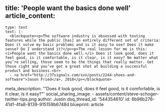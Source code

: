 title: 'People want the basics done well'
article_content:
  -
    type: text
    text: |-
      <blockquote><p>The software industry is obsessed with touting features while the public [has] an entirely different set of criteria: Does it solve my basic problems and is it easy to use? Does it make sense? Do I understand it?</p><p>The real lesson for me is this: <i>People want the basics done well.</i> Does it look good, does it feel good, is it comfortable, is it clear, is it easy? No matter what you’re selling, those seem to be the things that really matter. Get those right and you’ve got a great shot at building a successful product and business.<br>
      - <a href="http://37signals.com/svn/posts/2244-shoes-and-software">Jason Fried</a>, 2010</p></blockquote>
meta_description: '"Does it look good, does it feel good, is it comfortable, is it clear, is it easy?"'
social_sharing_image:
    - assets/content/steve-schoger-twitter-tips.png
author: Justin
dsq_thread_id: '544354610'
id: 6b96b276-41d1-4fa8-8139-915159b6748d
blueprint: article
